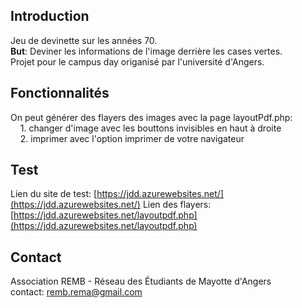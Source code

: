 ## Introduction
Jeu de devinette sur les années 70.  
<strong>But</strong>: Deviner les informations de l'image derrière les cases vertes.  
Projet pour le campus day origanisé par l'université d'Angers.  

## Fonctionnalités
On peut générer des flayers des images avec la page layoutPdf.php:  
&nbsp;&nbsp;&nbsp;&nbsp;1. changer d'image avec les bouttons invisibles en haut à droite  
&nbsp;&nbsp;&nbsp;&nbsp;2. imprimer avec l'option imprimer de votre navigateur

## Test
Lien du site de test: [https://jdd.azurewebsites.net/](https://jdd.azurewebsites.net/)
Lien des flayers: [https://jdd.azurewebsites.net/layoutpdf.php](https://jdd.azurewebsites.net/layoutpdf.php)

## Contact
Association REMB - Réseau des Étudiants de Mayotte d'Angers  
contact: remb.rema@gmail.com

